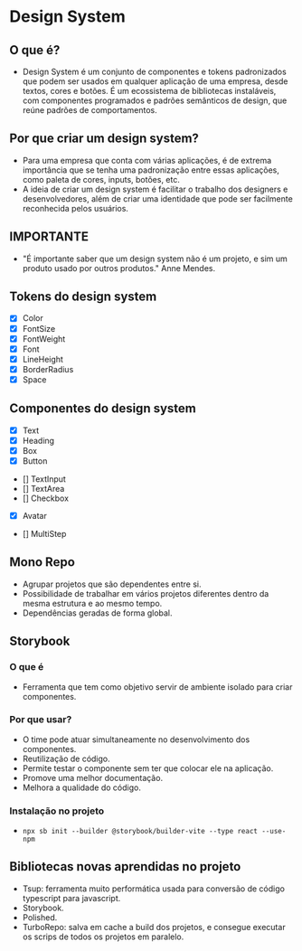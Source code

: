 # Design System
## O que é?
- Design System é um conjunto de componentes e tokens padronizados que podem ser usados em qualquer aplicação de uma empresa, desde textos, cores e botões. É um ecossistema de bibliotecas instaláveis, com componentes programados e padrões semânticos de design, que reúne padrões de comportamentos.

## Por que criar um design system?
- Para uma empresa que conta com várias aplicações, é de extrema importância que se tenha uma padronização entre essas aplicações, como paleta de cores, inputs, botões, etc.
- A ideia de criar um design system é facilitar o trabalho dos designers e desenvolvedores, além de criar uma identidade que pode ser facilmente reconhecida pelos usuários.

## IMPORTANTE
- "É importante saber que um design system não é um projeto, e sim um produto usado por outros produtos." Anne Mendes.

## Tokens  do design system
- [x] Color
- [x] FontSize
- [x] FontWeight
- [x] Font
- [x] LineHeight
- [x] BorderRadius
- [x] Space

## Componentes do design system
- [x] Text
- [x] Heading
- [x] Box
- [x] Button
- [] TextInput
- [] TextArea
- [] Checkbox
- [x] Avatar
- [] MultiStep

## Mono Repo
- Agrupar projetos que são dependentes entre si.
- Possibilidade de trabalhar em vários projetos diferentes dentro da mesma estrutura e ao mesmo tempo.
- Dependências geradas de forma global.

## Storybook
### O que é
- Ferramenta que tem como objetivo servir de ambiente isolado para criar componentes.

### Por que usar?
- O time pode atuar simultaneamente no desenvolvimento dos componentes.
- Reutilização de código.
- Permite testar o componente sem ter que colocar ele na aplicação.
- Promove uma melhor documentação.
- Melhora a qualidade do código.

### Instalação no projeto
- ```npx sb init --builder @storybook/builder-vite --type react --use-npm```

## Bibliotecas novas aprendidas no projeto
- Tsup: ferramenta muito performática usada para conversão de código typescript para javascript.
- Storybook.
- Polished.
- TurboRepo: salva em cache a build dos projetos, e consegue executar os scrips de todos os projetos em paralelo.
